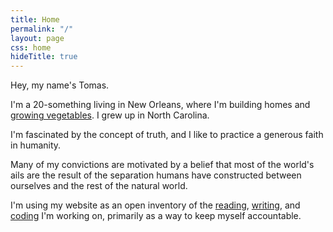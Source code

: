 ```yaml
---
title: Home
permalink: "/"
layout: page
css: home
hideTitle: true
---
```


Hey, my name's Tomas.

I'm a 20-something living in New Orleans, where I'm building homes and [growing vegetables](https://montegutsycamore.org). I grew up in North Carolina.

I'm fascinated by the concept of truth, and I like to practice a generous faith in humanity.

Many of my convictions are motivated by a belief that most of the world's ails are the result of the separation humans have constructed between ourselves and the rest of the natural world.

I'm using my website as an open inventory of the [reading](/reading), [writing](/writing), and [coding](/coding) I'm working on, primarily as a way to keep myself accountable.
